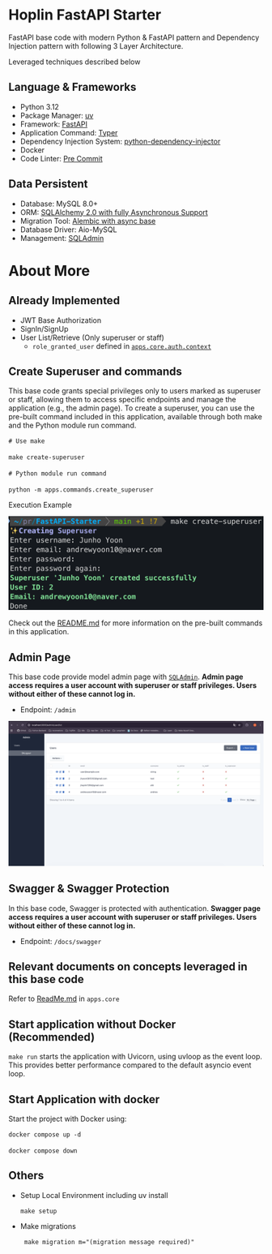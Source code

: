# Hoplin FastAPI Starter

FastAPI base code with modern Python & FastAPI pattern and Dependency Injection pattern with following 3 Layer Architecture.

Leveraged techniques described below

## Language & Frameworks

- Python 3.12
- Package Manager: [uv](https://docs.astral.sh/uv/)
- Framework: [FastAPI](https://fastapi.tiangolo.com/ko/)
- Application Command: [Typer](https://typer.tiangolo.com/)
- Dependency Injection System: [python-dependency-injector](https://python-dependency-injector.ets-labs.org/)
- Docker
- Code Linter: [Pre Commit](https://pre-commit.com/)

## Data Persistent


- Database: MySQL 8.0+
- ORM: [SQLAlchemy 2.0 with fully Asynchronous Support](https://www.sqlalchemy.org/)
- Migration Tool: [Alembic with async base](https://alembic.sqlalchemy.org/en/latest/)
- Database Driver: Aio-MySQL
- Management: [SQLAdmin](https://aminalaee.github.io/sqladmin/)


# About More

## Already Implemented

- JWT Base Authorization
- SignIn/SignUp
- User List/Retrieve (Only superuser or staff)
  - `role_granted_user` defined in [`apps.core.auth.context`](apps/core/auth/context.py)

## Create Superuser and commands

This base code grants special privileges only to users marked as superuser or staff, allowing them to access specific endpoints and manage the application (e.g., the admin page).
To create a superuser, you can use the pre-built command included in this application, available through both make and the Python module run command.

```text
# Use make

make create-superuser

# Python module run command

python -m apps.commands.create_superuser
```

Execution Example

![img](img/create-superuser-command.png)

Check out the [README.md](apps/commands/Readme.md) for more information on the pre-built commands in this application.

## Admin Page

This base code provide model admin page with [`SQLAdmin`](https://aminalaee.github.io/sqladmin/).
**Admin page access requires a user account with superuser or staff privileges. Users without either of these cannot log in.**

- Endpoint: `/admin`

![admin-pannel](img/admin-pannel.png)

## Swagger & Swagger Protection

In this base code, Swagger is protected with authentication.
**Swagger page access requires a user account with superuser or staff privileges. Users without either of these cannot log in.**

- Endpoint: `/docs/swagger`

## Relevant documents on concepts leveraged in this base code

Refer to [ReadMe.md](apps/core/Readme.md) in `apps.core`

## Start application without Docker (Recommended)

`make run` starts the application with Uvicorn, using uvloop as the event loop. This provides better performance compared to the default asyncio event loop.


## Start Application with docker

Start the project with Docker using:

```
docker compose up -d

docker compose down
```

## Others

- Setup Local Environment including uv install

    ```
    make setup
  ```

- Make migrations

    ```
     make migration m="(migration message required)"
    ```

